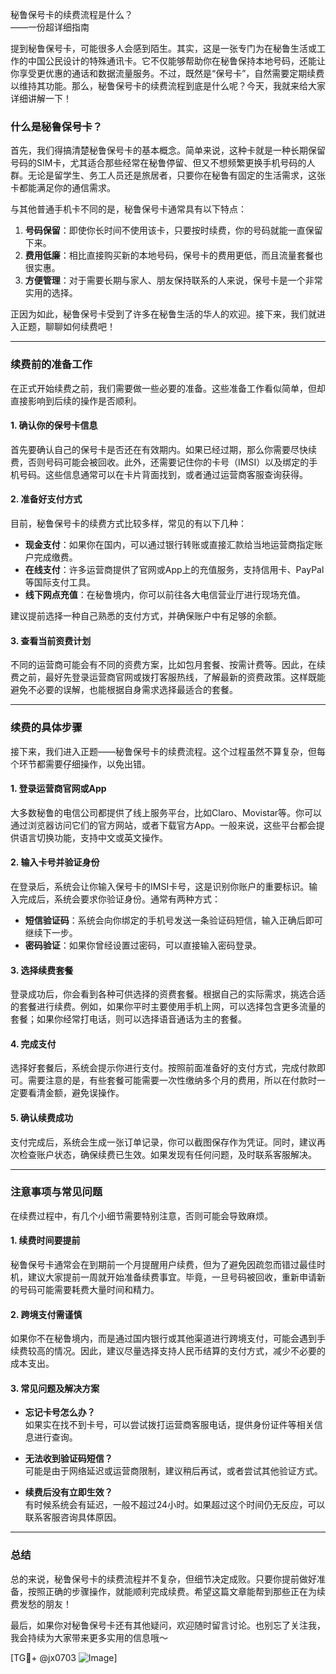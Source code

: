 秘鲁保号卡的续费流程是什么？  
——一份超详细指南  

提到秘鲁保号卡，可能很多人会感到陌生。其实，这是一张专门为在秘鲁生活或工作的中国公民设计的特殊通讯卡。它不仅能够帮助你在秘鲁保持本地号码，还能让你享受更优惠的通话和数据流量服务。不过，既然是“保号卡”，自然需要定期续费以维持其功能。那么，秘鲁保号卡的续费流程到底是什么呢？今天，我就来给大家详细讲解一下！  

### 什么是秘鲁保号卡？  

首先，我们得搞清楚秘鲁保号卡的基本概念。简单来说，这种卡就是一种长期保留号码的SIM卡，尤其适合那些经常在秘鲁停留、但又不想频繁更换手机号码的人群。无论是留学生、务工人员还是旅居者，只要你在秘鲁有固定的生活需求，这张卡都能满足你的通信需求。  

与其他普通手机卡不同的是，秘鲁保号卡通常具有以下特点：  

1. **号码保留**：即使你长时间不使用该卡，只要按时续费，你的号码就能一直保留下来。  
2. **费用低廉**：相比直接购买新的本地号码，保号卡的费用更低，而且流量套餐也很实惠。  
3. **方便管理**：对于需要长期与家人、朋友保持联系的人来说，保号卡是一个非常实用的选择。  

正因为如此，秘鲁保号卡受到了许多在秘鲁生活的华人的欢迎。接下来，我们就进入正题，聊聊如何续费吧！  

---

### 续费前的准备工作  

在正式开始续费之前，我们需要做一些必要的准备。这些准备工作看似简单，但却直接影响到后续的操作是否顺利。  

#### 1. 确认你的保号卡信息  

首先要确认自己的保号卡是否还在有效期内。如果已经过期，那么你需要尽快续费，否则号码可能会被回收。此外，还需要记住你的卡号（IMSI）以及绑定的手机号码。这些信息通常可以在卡片背面找到，或者通过运营商客服查询获得。  

#### 2. 准备好支付方式  

目前，秘鲁保号卡的续费方式比较多样，常见的有以下几种：  

- **现金支付**：如果你在国内，可以通过银行转账或直接汇款给当地运营商指定账户完成缴费。  
- **在线支付**：许多运营商提供了官网或App上的充值服务，支持信用卡、PayPal等国际支付工具。  
- **线下网点充值**：在秘鲁境内，你可以前往各大电信营业厅进行现场充值。  

建议提前选择一种自己熟悉的支付方式，并确保账户中有足够的余额。  

#### 3. 查看当前资费计划  

不同的运营商可能会有不同的资费方案，比如包月套餐、按需计费等。因此，在续费之前，最好先登录运营商官网或拨打客服热线，了解最新的资费政策。这样既能避免不必要的误解，也能根据自身需求选择最适合的套餐。  

---

### 续费的具体步骤  

接下来，我们进入正题——秘鲁保号卡的续费流程。这个过程虽然不算复杂，但每个环节都需要仔细操作，以免出错。  

#### 1. 登录运营商官网或App  

大多数秘鲁的电信公司都提供了线上服务平台，比如Claro、Movistar等。你可以通过浏览器访问它们的官方网站，或者下载官方App。一般来说，这些平台都会提供语言切换功能，支持中文或英文操作。  

#### 2. 输入卡号并验证身份  

在登录后，系统会让你输入保号卡的IMSI卡号，这是识别你账户的重要标识。输入完成后，系统会要求你验证身份。通常有两种方式：  

- **短信验证码**：系统会向你绑定的手机号发送一条验证码短信，输入正确后即可继续下一步。  
- **密码验证**：如果你曾经设置过密码，可以直接输入密码登录。  

#### 3. 选择续费套餐  

登录成功后，你会看到各种可供选择的资费套餐。根据自己的实际需求，挑选合适的套餐进行续费。例如，如果你平时主要使用手机上网，可以选择包含更多流量的套餐；如果你经常打电话，则可以选择语音通话为主的套餐。  

#### 4. 完成支付  

选择好套餐后，系统会提示你进行支付。按照前面准备好的支付方式，完成付款即可。需要注意的是，有些套餐可能需要一次性缴纳多个月的费用，所以在付款时一定要看清金额，避免误操作。  

#### 5. 确认续费成功  

支付完成后，系统会生成一张订单记录，你可以截图保存作为凭证。同时，建议再次检查账户状态，确保续费已生效。如果发现有任何问题，及时联系客服解决。  

---

### 注意事项与常见问题  

在续费过程中，有几个小细节需要特别注意，否则可能会导致麻烦。  

#### 1. 续费时间要提前  

秘鲁保号卡通常会在到期前一个月提醒用户续费，但为了避免因疏忽而错过最佳时机，建议大家提前一周就开始准备续费事宜。毕竟，一旦号码被回收，重新申请新的号码可能需要耗费大量时间和精力。  

#### 2. 跨境支付需谨慎  

如果你不在秘鲁境内，而是通过国内银行或其他渠道进行跨境支付，可能会遇到手续费较高的情况。因此，建议尽量选择支持人民币结算的支付方式，减少不必要的成本支出。  

#### 3. 常见问题及解决方案  

- **忘记卡号怎么办？**  
  如果实在找不到卡号，可以尝试拨打运营商客服电话，提供身份证件等相关信息进行查询。  

- **无法收到验证码短信？**  
  可能是由于网络延迟或运营商限制，建议稍后再试，或者尝试其他验证方式。  

- **续费后没有立即生效？**  
  有时候系统会有延迟，一般不超过24小时。如果超过这个时间仍无反应，可以联系客服咨询具体原因。  

---

### 总结  

总的来说，秘鲁保号卡的续费流程并不复杂，但细节决定成败。只要你提前做好准备，按照正确的步骤操作，就能顺利完成续费。希望这篇文章能帮到那些正在为续费发愁的朋友！  

最后，如果你对秘鲁保号卡还有其他疑问，欢迎随时留言讨论。也别忘了关注我，我会持续为大家带来更多实用的信息哦～  

[TG💪+ @jx0703 ![Image](https://github.com/user-attachments/assets/dbca1d08-cadb-493c-b0ec-ad6f7a83f270)]